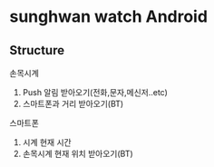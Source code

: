 # sunghwan watch Android

## Structure

손목시계
1. Push 알림 받아오기(전화,문자,메신저..etc)
2. 스마트폰과 거리 받아오기(BT)


스마트폰
1. 시계 현재 시간
2. 손목시계 현재 위치 받아오기(BT)

